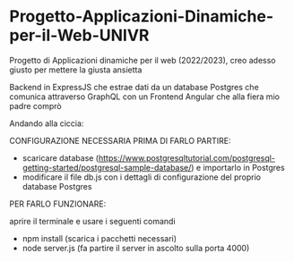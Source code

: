 # Progetto-Applicazioni-Dinamiche-per-il-Web-UNIVR
Progetto di Applicazioni dinamiche per il web (2022/2023), creo adesso giusto per mettere la giusta ansietta

Backend in ExpressJS che estrae dati da un database Postgres che comunica attraverso GraphQL con un Frontend Angular che alla fiera mio padre comprò


Andando alla ciccia:

CONFIGURAZIONE NECESSARIA PRIMA DI FARLO PARTIRE:

- scaricare database (https://www.postgresqltutorial.com/postgresql-getting-started/postgresql-sample-database/) e importarlo in Postgres
- modificare il file db.js con i dettagli di configurazione del proprio database Postgres


PER FARLO FUNZIONARE:

aprire il terminale e usare i seguenti comandi
- npm install (scarica i pacchetti necessari)
- node server.js (fa partire il server in ascolto sulla porta 4000) 

